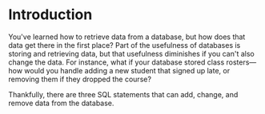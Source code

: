 # Introduction

You've learned how to retrieve data from a database, but how does that data get there in the first place? Part of the usefulness of databases is storing and retrieving data, but that usefulness diminishes if you can't also change the data. For instance, what if your database stored class rosters—how would you handle adding a new student that signed up late, or removing them if they dropped the course?

Thankfully, there are three SQL statements that can add, change, and remove data from the database.